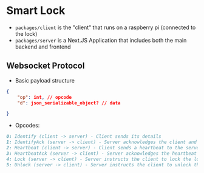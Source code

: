 # Smart Lock

- `packages/client` is the "client" that runs on a raspberry pi (connected to the lock)
- `packages/server` is a Next.JS Application that includes both the main backend and frontend

## Websocket Protocol

- Basic payload structure

```json
{
    "op": int, // opcode
    "d": json_serializable_object? // data

}
```

- Opcodes:

```md
0: Identify (client -> server) - Client sends its details
1: IdentifyAck (server -> client) - Server acknowledges the client and imposes a heartbeat interval
2: Heartbeat (client -> server) - Client sends a heartbeat to the server, along with current location
3: HeartbeatAck (server -> client) - Server acknowledges the heartbeat
4: Lock (server -> client) - Server instructs the client to lock the lock
5: Unlock (server -> client) - Server instructs the client to unlock the lock
```

